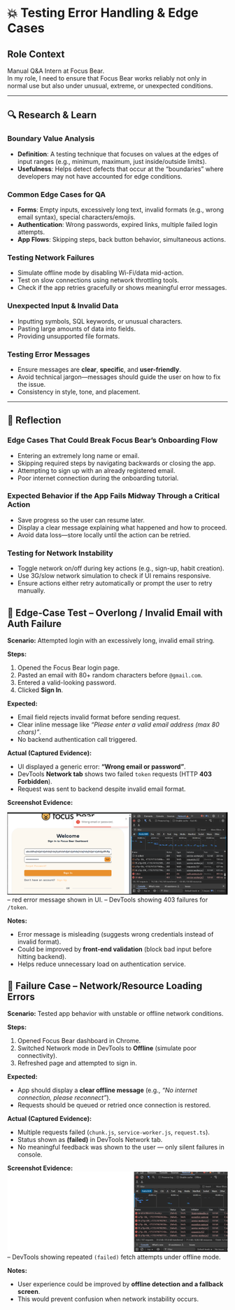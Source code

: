 # 💥 Testing Error Handling & Edge Cases

## Role Context

Manual Q&A Intern at Focus Bear.  
In my role, I need to ensure that Focus Bear works reliably not only in normal use but also under unusual, extreme, or unexpected conditions.

---

## 🔍 Research & Learn

### Boundary Value Analysis

- **Definition**: A testing technique that focuses on values at the edges of input ranges (e.g., minimum, maximum, just inside/outside limits).
- **Usefulness**: Helps detect defects that occur at the “boundaries” where developers may not have accounted for edge conditions.

### Common Edge Cases for QA

- **Forms**: Empty inputs, excessively long text, invalid formats (e.g., wrong email syntax), special characters/emojis.
- **Authentication**: Wrong passwords, expired links, multiple failed login attempts.
- **App Flows**: Skipping steps, back button behavior, simultaneous actions.

### Testing Network Failures

- Simulate offline mode by disabling Wi-Fi/data mid-action.
- Test on slow connections using network throttling tools.
- Check if the app retries gracefully or shows meaningful error messages.

### Unexpected Input & Invalid Data

- Inputting symbols, SQL keywords, or unusual characters.
- Pasting large amounts of data into fields.
- Providing unsupported file formats.

### Testing Error Messages

- Ensure messages are **clear**, **specific**, and **user-friendly**.
- Avoid technical jargon—messages should guide the user on how to fix the issue.
- Consistency in style, tone, and placement.

---

## 📝 Reflection

### Edge Cases That Could Break Focus Bear’s Onboarding Flow

- Entering an extremely long name or email.
- Skipping required steps by navigating backwards or closing the app.
- Attempting to sign up with an already registered email.
- Poor internet connection during the onboarding tutorial.

### Expected Behavior if the App Fails Midway Through a Critical Action

- Save progress so the user can resume later.
- Display a clear message explaining what happened and how to proceed.
- Avoid data loss—store locally until the action can be retried.

### Testing for Network Instability

- Toggle network on/off during key actions (e.g., sign-up, habit creation).
- Use 3G/slow network simulation to check if UI remains responsive.
- Ensure actions either retry automatically or prompt the user to retry manually.

## 🧪 Edge-Case Test – Overlong / Invalid Email with Auth Failure

**Scenario:** Attempted login with an excessively long, invalid email string.

**Steps:**

1. Opened the Focus Bear login page.
2. Pasted an email with 80+ random characters before `@gmail.com`.
3. Entered a valid-looking password.
4. Clicked **Sign In**.

**Expected:**

- Email field rejects invalid format before sending request.
- Clear inline message like _“Please enter a valid email address (max 80 chars)”_.
- No backend authentication call triggered.

**Actual (Captured Evidence):**

- UI displayed a generic error: **“Wrong email or password”**.
- DevTools **Network tab** shows two failed `token` requests (HTTP **403 Forbidden**).
- Request was sent to backend despite invalid email format.

**Screenshot Evidence:**

![alt text](image-7.png)
– red error message shown in UI.
– DevTools showing 403 failures for `/token`.

**Notes:**

- Error message is misleading (suggests wrong credentials instead of invalid format).
- Could be improved by **front-end validation** (block bad input before hitting backend).
- Helps reduce unnecessary load on authentication service.

## 🔴 Failure Case – Network/Resource Loading Errors

**Scenario:** Tested app behavior with unstable or offline network conditions.

**Steps:**

1. Opened Focus Bear dashboard in Chrome.
2. Switched Network mode in DevTools to **Offline** (simulate poor connectivity).
3. Refreshed page and attempted to sign in.

**Expected:**

- App should display a **clear offline message** (e.g., _“No internet connection, please reconnect”_).
- Requests should be queued or retried once connection is restored.

**Actual (Captured Evidence):**

- Multiple requests failed (`chunk.js`, `service-worker.js`, `request.ts`).
- Status shown as **(failed)** in DevTools Network tab.
- No meaningful feedback was shown to the user — only silent failures in console.

**Screenshot Evidence:**
![alt text](image-8.png)
– DevTools showing repeated `(failed)` fetch attempts under offline mode.

**Notes:**

- User experience could be improved by **offline detection and a fallback screen**.
- This would prevent confusion when network instability occurs.
